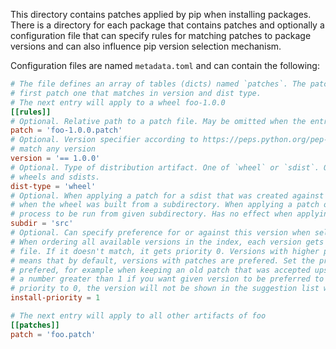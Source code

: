 This directory contains patches applied by pip when installing packages. There is a directory for each package that
contains patches and optionally a configuration file that can specify rules for matching patches to package versions and
can also influence pip version selection mechanism.

Configuration files are named `metadata.toml` and can contain the following:

```toml
# The file defines an array of tables (dicts) named `patches`. The patch selection process iterates it and picks the
# first patch one that matches in version and dist type.
# The next entry will apply to a wheel foo-1.0.0
[[rules]]
# Optional. Relative path to a patch file. May be omitted when the entry just specifies `install-priority`
patch = 'foo-1.0.0.patch'
# Optional. Version specifier according to https://peps.python.org/pep-0440/#version-specifiers. If omitted, it will
# match any version
version = '== 1.0.0'
# Optional. Type of distribution artifact. One of `wheel` or `sdist`. Omit unless you want to have separate patches for
# wheels and sdists.
dist-type = 'wheel'
# Optional. When applying a patch for a sdist that was created against a wheel, there can be a mismatch in the paths,
# when the wheel was built from a subdirectory. When applying a patch on a sdist, this option will cause the patch
# process to be run from given subdirectory. Has no effect when applying patches on wheels. 
subdir = 'src'
# Optional. Can specify preference for or against this version when selecting which version to install. Defaults to 1.
# When ordering all available versions in the index, each version gets a priority of the first entry it matches in this
# file. If it doesn't match, it gets priority 0. Versions with higher priority are then prefered for installation. This
# means that by default, versions with patches are prefered. Set the priority to 0 if you want the version not to be
# prefered, for example when keeping an old patch that was accepted upstream in a newer version. Set the version to
# a number greater than 1 if you want given version to be preferred to other entries. Additionally, if you set the
# priority to 0, the version will not be shown in the suggestion list we display when we didn't find an applicable patch
install-priority = 1

# The next entry will apply to all other artifacts of foo
[[patches]]
patch = 'foo.patch'
```

